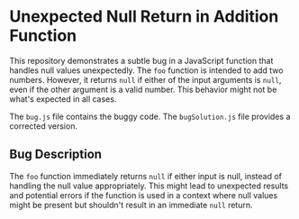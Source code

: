# Unexpected Null Return in Addition Function

This repository demonstrates a subtle bug in a JavaScript function that handles null values unexpectedly.  The `foo` function is intended to add two numbers. However, it returns `null` if either of the input arguments is `null`, even if the other argument is a valid number. This behavior might not be what's expected in all cases.

The `bug.js` file contains the buggy code.  The `bugSolution.js` file provides a corrected version.

## Bug Description

The `foo` function immediately returns `null` if either input is null, instead of handling the null value appropriately.  This might lead to unexpected results and potential errors if the function is used in a context where null values might be present but shouldn't result in an immediate `null` return. 